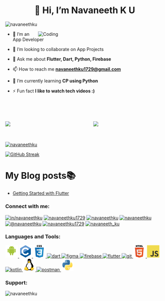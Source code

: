 <h1 align="center">👋 Hi, I’m Navaneeth K U</h1>

<p align="left"> <img src="https://komarev.com/ghpvc/?username=navaneethku&label=Profile%20views&color=282a36&style=for-the-badge" alt="navaneethku" /> </p>
<img align="right" alt="Coding" width="400" src="https://github.com/navaneethku/navaneethku/assets/88205492/87004472-b2e9-4a81-96df-224808f220ad" />

- 👀 I’m an App Developer
- 💞️ I’m looking to collaborate on App Projects
- 💬 Ask me about **Flutter, Dart, Python, Firebase**
- 📫 How to reach me **navaneethku1729@gmail.com**
- 🌱 I’m currently learning **CP using Python**

- ⚡ Fun fact **I like to watch tech videos :)**
                                                                                 
<p><img align="left" width="47%" src="https://github-readme-stats.vercel.app/api?username=navaneethku&hide_rank=true&show_icons=true&theme=dracula" /></p>
<img align="right" width="44.57%" src="https://github-readme-stats.vercel.app/api/top-langs/?username=navaneethku&layout=donut&theme=dracula&hide=makefile,cmake" />
                                          
<p><a href="https://github.com/ryo-ma/github-profile-trophy"><img src="https://github-profile-trophy.vercel.app/?username=navaneethku&theme=dracula&column=4&margin-w=15&margin-h=15" alt="navaneethku" /></a></p>

[![GitHub Streak](https://github-readme-streak-stats.herokuapp.com?user=navaneethku&theme=dracula)](https://git.io/streak-stats)






# My Blog posts📚
<!-- BLOG-POST-LIST:START -->
- [Getting Started with Flutter](https://medium.com/@navaneethku/getting-started-with-flutter-4786109cb25a?source=rss-c599887b0c63------2)
<!-- BLOG-POST-LIST:END -->



<h3 align="left">Connect with me:</h3>
<p align="left">
<a href="https://linkedin.com/in/in/navaneethku" target="blank"><img align="center" src="https://raw.githubusercontent.com/rahuldkjain/github-profile-readme-generator/master/src/images/icons/Social/linked-in-alt.svg" alt="in/navaneethku" height="30" width="40" /></a>
<a href="https://twitter.com/navaneethku1729" target="blank"><img align="center" src="https://raw.githubusercontent.com/rahuldkjain/github-profile-readme-generator/master/src/images/icons/Social/twitter.svg" alt="navaneethku1729" height="30" width="40" /></a>
<a href="https://www.leetcode.com/navaneethku" target="blank"><img align="center" src="https://raw.githubusercontent.com/rahuldkjain/github-profile-readme-generator/master/src/images/icons/Social/leet-code.svg" alt="navaneethku" height="30" width="40" /></a>
<a href="https://www.hackerrank.com/navaneethku" target="blank"><img align="center" src="https://raw.githubusercontent.com/rahuldkjain/github-profile-readme-generator/master/src/images/icons/Social/hackerrank.svg" alt="navaneethku" height="30" width="40" /></a>
<a href="https://medium.com/@navaneethku" target="blank"><img align="center" src="https://raw.githubusercontent.com/rahuldkjain/github-profile-readme-generator/master/src/images/icons/Social/medium.svg" alt="@navaneethku" height="30" width="40" /></a>
<a href="https://fb.com/navaneethku1729" target="blank"><img align="center" src="https://raw.githubusercontent.com/rahuldkjain/github-profile-readme-generator/master/src/images/icons/Social/facebook.svg" alt="navaneethku1729" height="30" width="40" /></a>
<a href="https://instagram.com/navaneeth_ku" target="blank"><img align="center" src="https://raw.githubusercontent.com/rahuldkjain/github-profile-readme-generator/master/src/images/icons/Social/instagram.svg" alt="navaneeth_ku" height="30" width="40" /></a>
<!-- <a href="https://dribbble.com/navaneethku" target="blank"><img align="center" src="https://raw.githubusercontent.com/rahuldkjain/github-profile-readme-generator/master/src/images/icons/Social/dribbble.svg" alt="navaneethku" height="30" width="40" /></a> -->
<!-- <a href="https://www.hackerearth.com/@navaneethku" target="blank"><img align="center" src="https://raw.githubusercontent.com/rahuldkjain/github-profile-readme-generator/master/src/images/icons/Social/hackerearth.svg" alt="@navaneethku" height="30" width="40" /></a>
</p> -->
<!-- <a href="https://kaggle.com/navaneethku" target="blank"><img align="center" src="https://raw.githubusercontent.com/rahuldkjain/github-profile-readme-generator/master/src/images/icons/Social/kaggle.svg" alt="navaneethku" height="30" width="40" /></a> -->

<h3 align="left">Languages and Tools:</h3>
<p align="left"> <a href="https://developer.android.com" target="_blank" rel="noreferrer"> <img src="https://raw.githubusercontent.com/devicons/devicon/master/icons/android/android-original-wordmark.svg" alt="android" width="40" height="40"/> </a> <a href="https://www.cprogramming.com/" target="_blank" rel="noreferrer"> <img src="https://raw.githubusercontent.com/devicons/devicon/master/icons/c/c-original.svg" alt="c" width="40" height="40"/> </a> <a href="https://www.w3schools.com/css/" target="_blank" rel="noreferrer"> <img src="https://raw.githubusercontent.com/devicons/devicon/master/icons/css3/css3-original-wordmark.svg" alt="css3" width="40" height="40"/> </a> <a href="https://dart.dev" target="_blank" rel="noreferrer"> <img src="https://www.vectorlogo.zone/logos/dartlang/dartlang-icon.svg" alt="dart" width="40" height="40"/> </a> <a href="https://www.figma.com/" target="_blank" rel="noreferrer"> <img src="https://www.vectorlogo.zone/logos/figma/figma-icon.svg" alt="figma" width="40" height="40"/> </a> <a href="https://firebase.google.com/" target="_blank" rel="noreferrer"> <img src="https://www.vectorlogo.zone/logos/firebase/firebase-icon.svg" alt="firebase" width="40" height="40"/> </a> <a href="https://flutter.dev" target="_blank" rel="noreferrer"> <img src="https://www.vectorlogo.zone/logos/flutterio/flutterio-icon.svg" alt="flutter" width="40" height="40"/> </a> <a href="https://git-scm.com/" target="_blank" rel="noreferrer"> <img src="https://www.vectorlogo.zone/logos/git-scm/git-scm-icon.svg" alt="git" width="40" height="40"/> </a> <a href="https://www.w3.org/html/" target="_blank" rel="noreferrer"> <img src="https://raw.githubusercontent.com/devicons/devicon/master/icons/html5/html5-original-wordmark.svg" alt="html5" width="40" height="40"/> </a> <a href="https://developer.mozilla.org/en-US/docs/Web/JavaScript" target="_blank" rel="noreferrer"> <img src="https://raw.githubusercontent.com/devicons/devicon/master/icons/javascript/javascript-original.svg" alt="javascript" width="40" height="40"/> </a> <a href="https://kotlinlang.org" target="_blank" rel="noreferrer"> <img src="https://www.vectorlogo.zone/logos/kotlinlang/kotlinlang-icon.svg" alt="kotlin" width="40" height="40"/> </a> <a href="https://www.linux.org/" target="_blank" rel="noreferrer"> <img src="https://raw.githubusercontent.com/devicons/devicon/master/icons/linux/linux-original.svg" alt="linux" width="40" height="40"/> </a> <a href="https://postman.com" target="_blank" rel="noreferrer"> <img src="https://www.vectorlogo.zone/logos/getpostman/getpostman-icon.svg" alt="postman" width="40" height="40"/> </a> <a href="https://www.python.org" target="_blank" rel="noreferrer"> <img src="https://raw.githubusercontent.com/devicons/devicon/master/icons/python/python-original.svg" alt="python" width="40" height="40"/> </a> </p>



<h3 align="left">Support:</h3>
<p><a href="https://ko-fi.com/navaneethku"> <img align="left" src="https://cdn.ko-fi.com/cdn/kofi3.png?v=3" height="50" width="210" alt="navaneethku" /></a></p><br><br>

























<!---<img alt="Kotlin" src="https://img.shields.io/badge/kotlin-%237F52FF.svg?style=for-the-badge&logo=kotlin&logoColor=white)https://img.shields.io/badge/kotlin-%237F52FF.svg?style=for-the-badge&logo=kotlin&logoColor=white" />-->
<!---<img alt="MongoDB" src="https://img.shields.io/badge/MongoDB-%234ea94b.svg?style=for-the-badge&logo=mongodb&logoColor=white"/> -->

